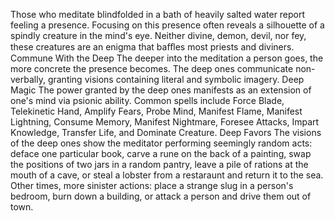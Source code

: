 Those who meditate blindfolded in a bath
of heavily salted water report feeling a
presence. Focusing on this presence often
reveals a silhouette of a spindly creature in
the mind's eye. Neither divine, demon,
devil, nor fey, these creatures are an
enigma that baﬄes most priests and
diviners.
Commune With the Deep
The deeper into the meditation a person
goes, the more concrete the presence
becomes. The deep ones communicate
non-verbally, granting visions containing
literal and symbolic imagery.
Deep Magic
The power granted by the deep ones
manifests as an extension of one's mind via
psionic ability. Common spells include
Force Blade, Telekinetic Hand, Amplify
Fears, Probe Mind, Manifest Flame,
Manifest Lightning, Consume Memory,
Manifest Nightmare, Foresee Attacks,
Impart Knowledge, Transfer Life, and
Dominate Creature.
Deep Favors
The visions of the deep ones show the
meditator performing seemingly random
acts: deface one particular book, carve a
rune on the back of a painting, swap the
positions of two jars in a random pantry,
leave a pile of rations at the mouth of a
cave, or steal a lobster from a restaraunt
and return it to the sea. Other times, more
sinister actions: place a strange slug in a
person's bedroom, burn down a building, or
attack a person and drive them out of town.